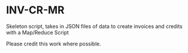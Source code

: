 # INV-CR-MR
Skeleton script, takes in JSON files of data to create invoices and credits with a Map/Reduce Script

Please credit this work where possible.
